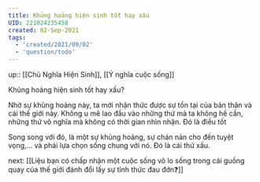 ```yaml
---
title: Khủng hoảng hiện sinh tốt hay xấu
UID: 221024235458
created: 02-Sep-2021
tags:
  - 'created/2021/09/02'
  - 'question/todo'
---
```

up:: [[Chủ Nghĩa Hiện Sinh]], [[Ý nghĩa cuộc sống]]

Khủng hoảng hiện sinh tốt hay xấu?

Nhờ sự khủng hoảng này, ta mới nhận thức được sự tồn tại của bản thân và cái thế giới này. Không u mê lao đầu vào những thứ mà ta không hề cần, những thứ vô nghĩa mà không có thời gian nhìn nhận. Đó là điều tốt

Song song với đó, là một sự khủng hoảng, sự chán nản cho đến tuyệt vọng,... và phải lựa chọn sống chung với nó. Đó là cái thứ xấu.

next: [[Liệu bạn có chấp nhận một cuộc sống vô lo sống trong cái guồng quay của thế giới đánh đổi lấy sự tỉnh thức đau đớn❓]]
